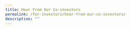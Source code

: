 ```yaml
---
title: Hear From Our Co-investors
permalink: /for-investors/hear-from-our-co-investors/
description: ""
---
```


